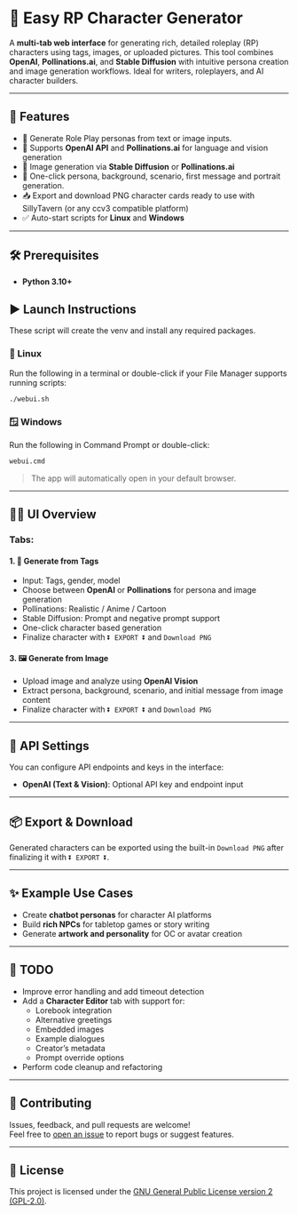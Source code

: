 # 🧬 Easy RP Character Generator

A **multi-tab web interface** for generating rich, detailed roleplay (RP) characters using tags, images, or uploaded pictures. This tool combines **OpenAI**, **Pollinations.ai**, and **Stable Diffusion** with intuitive persona creation and image generation workflows. Ideal for writers, roleplayers, and AI character builders.

---

## 🚀 Features

- 🧬 Generate Role Play personas from text or image inputs.
- 🤖 Supports **OpenAI API** and **Pollinations.ai** for language and vision generation  
- 🎨 Image generation via **Stable Diffusion** or **Pollinations.ai**  
- 🧠 One-click persona, background, scenario, first message and portrait generation.
- 📥 Export and download PNG character cards ready to use with SillyTavern (or any ccv3 compatible platform)  
- ✅ Auto-start scripts for **Linux** and **Windows**  

---

## 🛠️ Prerequisites

- **Python 3.10+**

## ▶️ Launch Instructions
These script will create the venv and install any required packages.

### 🐧 Linux

Run the following in a terminal or double-click if your File Manager supports running scripts:

```bash
./webui.sh
```

### 🪟 Windows

Run the following in Command Prompt or double-click:

```bash
webui.cmd
```

> The app will automatically open in your default browser.

---

## 🧑‍🎨 UI Overview

### Tabs:

#### 1. 🧬 Generate from Tags
- Input: Tags, gender, model
- Choose between **OpenAI** or **Pollinations** for persona and image generation
- Pollinations: Realistic / Anime / Cartoon
- Stable Diffusion: Prompt and negative prompt support
- One-click character based generation
- Finalize character with `⏬ EXPORT ⏬` and `Download PNG`

#### 3. 🖼️ Generate from Image
- Upload image and analyze using **OpenAI Vision**
- Extract persona, background, scenario, and initial message from image content
- Finalize character with `⏬ EXPORT ⏬` and `Download PNG`
---

## 🔐 API Settings

You can configure API endpoints and keys in the interface:

- **OpenAI (Text & Vision)**: Optional API key and endpoint input

---

## 📦 Export & Download

Generated characters can be exported using the built-in `Download PNG` after finalizing it with `⏬ EXPORT ⏬`.

---

## ✨ Example Use Cases

- Create **chatbot personas** for character AI platforms  
- Build **rich NPCs** for tabletop games or story writing  
- Generate **artwork and personality** for OC or avatar creation  

---

## 📝 TODO

- Improve error handling and add timeout detection  
- Add a **Character Editor** tab with support for:  
  - Lorebook integration  
  - Alternative greetings  
  - Embedded images  
  - Example dialogues  
  - Creator’s metadata  
  - Prompt override options  
- Perform code cleanup and refactoring  

---

## 🤝 Contributing

Issues, feedback, and pull requests are welcome!  
Feel free to [open an issue](https://github.com/your-repo/issues) to report bugs or suggest features.

---

## 📄 License

This project is licensed under the [GNU General Public License version 2 (GPL-2.0)](https://www.gnu.org/licenses/old-licenses/gpl-2.0.html).
